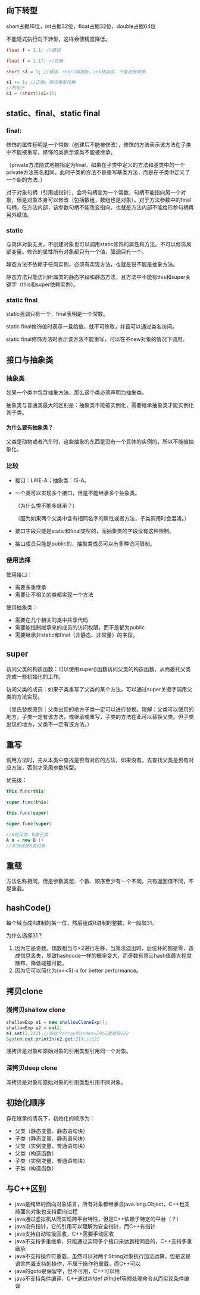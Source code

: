 ## 向下转型

short占据16位，int占据32位，float占据32位，double占据64位

不能隐式执行向下转型，这样会使精度降低。

```java
float f = 1.1; //错误
```

```java
float f = 1.1f; //正确
```

```java
short s1 = 1; //错误，short精度低，int精度高，不能直接转换
```

```java
s1 += 1; //正确，隐式类型转换
//相当于
s1 = (short)(s1+1); 
```

## static、final、static final

### final: 

修饰的属性标明是一个常数（创建后不能被修改），修饰的方法表示该方法在子类中不能被重写，修饰的类表示该类不能被继承。

（private方法隐式地被指定为final，如果在子类中定义的方法和基类中的一个private方法签名相同，此时子类的方法不是重写基类方法，而是在子类中定义了一个新的方法。）

对于对象句柄（引用或指针），会将句柄变为一个常数，句柄不能指向另一个对象，但是对象本身可以修改（包括数组，数组也是对象）。对于方法参数中的final句柄，在方法内部，该参数句柄不能改变指向，也就是方法内部不能给形参句柄再另外赋值。

### static

与具体对象无关，不创建对象也可以调用static修饰的属性和方法。不可以修饰局部变量。修饰的属性所有对象都只有一个值，强调只有一个。

静态方法不依赖于任何实例，必须有实现方法，也就是说不能是抽象方法。

静态方法只能访问所属类的静态字段和静态方法，且方法中不能有this和super关键字（this和super依赖实例）。

### static final

static强调只有一个，final表明是一个常数。

static final修饰值时表示一旦给值，就不可修改，并且可以通过类名访问。

static final修饰方法时表示该方法不能重写，可以在不new对象的情况下调用。

## 接口与抽象类

### 抽象类

如果一个类中包含抽象方法，那么这个类必须声明为抽象类。

抽象类与普通类最大的区别是：抽象类不能被实例化，需要继承抽象类才能实例化其子类。

#### 为什么要有抽象类？

父类是动物或者汽车时，这些抽象的东西是没有一个具体的实例的，所以不能被抽象化。

### 比较

- 接口：LIKE-A；抽象类：IS-A。

- 一个类可以实现多个接口，但是不能继承多个抽象类。

  （为什么类不能多继承？）

  （因为如果两个父类中含有相同名字的属性或者方法，子类调用时会混淆。）

- 接口字段只能是static和final类型的，而抽象类的字段没有这种限制。

- 接口成员只能是public的，抽象类成员可以有多种访问限制。

### 使用选择

使用接口：

- 需要多重继承
- 需要让不相关的类都实现一个方法

使用抽象类：

- 需要在几个相关的类中共享代码
- 需要能控制继承来的成员的访问权限，而不是都为public
- 需要继承非static和final（非静态、非常量）的字段。

## super

访问父类的构造函数：可以使用super()函数访问父类的构造函数，从而委托父类完成一些初始化的工作。

访问父类的成员：如果子类重写了父类的某个方法，可以通过super关键字调用父类的方法实现。

（里氏替换原则：父类出现的地方子类一定可以进行替换。理解：父类可以使用的地方，子类一定有该方法，或继承或重写，子类的方法在此可以替换父类。但子类出现的地方，父类不一定有该方法。）

## 重写

调用方法时，先从本类中查找是否有对应的方法，如果没有，去查找父类是否有对应方法，否则才采用参数转型。

优先级：

```java
this.func(this)

super.func(this)

this.func(super)

super.func(super)
```

```java
//A是父类，B是子类
A a = new B ()
//实际还是B类对象
```

## 重载

方法名称相同，但是参数类型、个数、顺序至少有一个不同。只有返回值不同，不是重载。

## hashCode()

每个域当成R进制的某一位，然后组成R进制的整数，R一般取31。

为什么选择31？

1. 因为它是奇数。偶数相当与×2进行左移，当乘法溢出时，后位补的都是零，造成信息丢失，导致hashcode一样的概率变大，而奇数有意让hash值最大程度散布，降低碰撞可能。
2. 因为它可以简化为(x<<5)-x for better performance。

## 拷贝clone

### 浅拷贝shallow clone

```java
shallowExp e1 = new shallowCloneExp();
shallowExp e2 = null;
e1.set(2,222);//给这个array的index=2的元素赋值222
System.out.printIn(e2.get(2));//222
```

浅拷贝是对象和原始对象的引用类型引用同一个对象。

### 深拷贝deep clone

深拷贝是对象和原始对象的引用类型引用不同对象。

## 初始化顺序

存在继承的情况下，初始化的顺序为：

- 父类（静态变量、静态语句块）
- 子类（静态变量、静态语句块）
- 父类（实例变量、普通语句块）
- 父类（构造函数）
- 子类（实例变量、普通语句块）
- 子类（构造函数）

## 与C++区别

- java是纯碎的面向对象语言，所有对象都继承自java.lang.Object，C++也支持面向对象也支持面向过程
- java通过虚拟机从而实现跨平台特性，但是C++依赖于特定的平台（？）
- java没有指针，它的引用可以理解为安全指针，而C++有指针
- java支持自动垃圾回收，C++需要手动回收
- java不支持多重继承，只能通过实现多个接口来达到相同目的，C++支持多重继承
- java不支持操作符重载，虽然可以对两个String对象执行加法运算，但是这是语言内置支持的操作，不属于操作符重载，而C++可以
- java的goto是保留字，但不可用，C++可以用
- java不支持条件编译，C++通过#ifdef #ifndef等预处理命令从而实现条件编译


